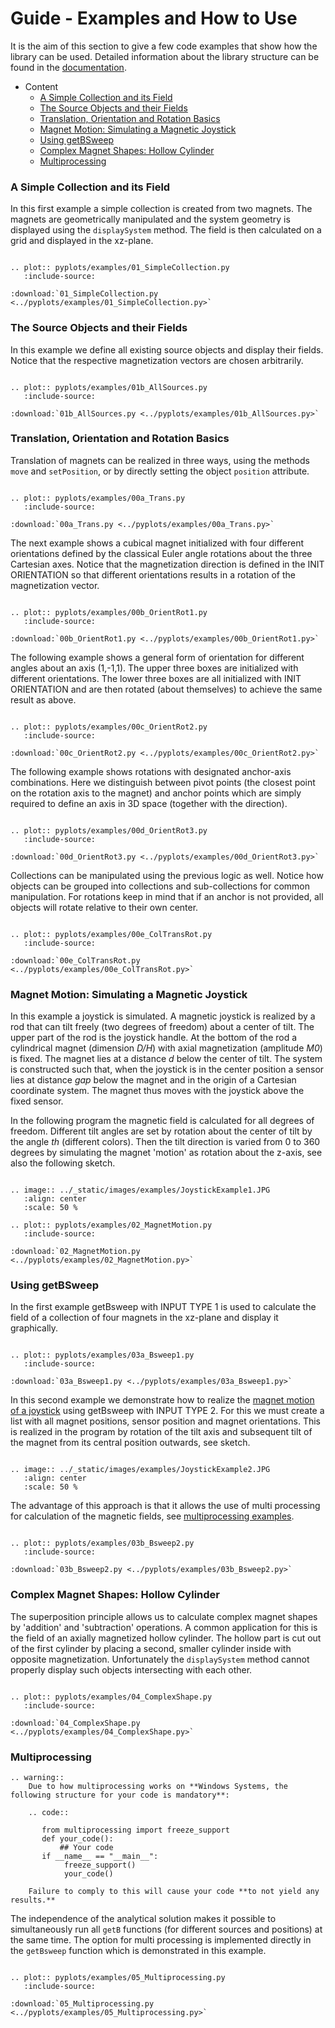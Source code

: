 # Guide - Examples and How to Use

It is the aim of this section to give a few code examples that show how the library can be used. Detailed information about the library structure can be found in the [documentation](0_documentation.md).

- Content
    - [A Simple Collection and its Field](#a-simple-collection-and-its-field)
    - [The Source Objects and their Fields](#the-source-objects-and-their-fields)
    - [Translation, Orientation and Rotation Basics](#translation-orientation-and-rotation-basics)
    - [Magnet Motion: Simulating a Magnetic Joystick](#magnet-motion-simulating-a-magnetic-joystick)
    - [Using getBSweep](#using-getbsweep)
    - [Complex Magnet Shapes: Hollow Cylinder](#complex-magnet-shapes-hollow-cylinder)
    - [Multiprocessing](#multiprocessing)

### A Simple Collection and its Field

In this first example a simple collection is created from two magnets. The magnets are geometrically manipulated and the system geometry is displayed using the `displaySystem` method. The field is then calculated on a grid and displayed in the xz-plane.

```eval_rst

.. plot:: pyplots/examples/01_SimpleCollection.py
   :include-source:

:download:`01_SimpleCollection.py <../pyplots/examples/01_SimpleCollection.py>`
```

### The Source Objects and their Fields

In this example we define all existing source objects and display their fields. Notice that the respective magnetization vectors are chosen arbitrarily.

```eval_rst

.. plot:: pyplots/examples/01b_AllSources.py
   :include-source:

:download:`01b_AllSources.py <../pyplots/examples/01b_AllSources.py>`
```

### Translation, Orientation and Rotation Basics

Translation of magnets can be realized in three ways, using the methods `move` and `setPosition`, or by directly setting the object `position` attribute.

```eval_rst

.. plot:: pyplots/examples/00a_Trans.py
   :include-source:

:download:`00a_Trans.py <../pyplots/examples/00a_Trans.py>`
```

The next example shows a cubical magnet initialized with four different orientations defined by the classical Euler angle rotations about the three Cartesian axes. Notice that the magnetization direction is defined in the INIT ORIENTATION so that different orientations results in a rotation of the magnetization vector.

```eval_rst

.. plot:: pyplots/examples/00b_OrientRot1.py
   :include-source:

:download:`00b_OrientRot1.py <../pyplots/examples/00b_OrientRot1.py>`
```

The following example shows a general form of orientation for different angles about an axis (1,-1,1). The upper three boxes are initialized with different orientations. The lower three boxes are all initialized with INIT ORIENTATION and are then rotated (about themselves) to achieve the same result as above.

```eval_rst

.. plot:: pyplots/examples/00c_OrientRot2.py
   :include-source:

:download:`00c_OrientRot2.py <../pyplots/examples/00c_OrientRot2.py>`
```

The following example shows rotations with designated anchor-axis combinations. Here we distinguish between pivot points (the closest point on the rotation axis to the magnet) and anchor points which are simply required to define an axis in 3D space (together with the direction).

```eval_rst

.. plot:: pyplots/examples/00d_OrientRot3.py
   :include-source:

:download:`00d_OrientRot3.py <../pyplots/examples/00d_OrientRot3.py>`
```

Collections can be manipulated using the previous logic as well. Notice how objects can be grouped into collections and sub-collections for common manipulation. For rotations keep in mind that if an anchor is not provided, all objects will rotate relative to their own center.

```eval_rst

.. plot:: pyplots/examples/00e_ColTransRot.py
   :include-source:

:download:`00e_ColTransRot.py <../pyplots/examples/00e_ColTransRot.py>`
```

### Magnet Motion: Simulating a Magnetic Joystick

In this example a joystick is simulated. A magnetic joystick is realized by a rod that can tilt freely (two degrees of freedom) about a center of tilt. The upper part of the rod is the joystick handle. At the bottom of the rod a cylindrical magnet (dimension *D/H*) with axial magnetization (amplitude *M0*) is fixed. The magnet lies at a distance *d* below the center of tilt. The system is constructed such that, when the joystick is in the center position a sensor lies at distance *gap* below the magnet and in the origin of a Cartesian coordinate system. The magnet thus moves with the joystick above the fixed sensor.

In the following program the magnetic field is calculated for all degrees of freedom. Different tilt angles are set by rotation about the center of tilt by the angle *th* (different colors). Then the tilt direction is varied from 0 to 360 degrees by simulating the magnet 'motion' as rotation about the z-axis, see also the following sketch.

```eval_rst

.. image:: ../_static/images/examples/JoystickExample1.JPG
   :align: center
   :scale: 50 %

.. plot:: pyplots/examples/02_MagnetMotion.py
   :include-source:

:download:`02_MagnetMotion.py <../pyplots/examples/02_MagnetMotion.py>`
```

### Using getBSweep

In the first example getBsweep with INPUT TYPE 1 is used to calculate the field of a collection of four magnets in the xz-plane and display it graphically.

```eval_rst

.. plot:: pyplots/examples/03a_Bsweep1.py
   :include-source:

:download:`03a_Bsweep1.py <../pyplots/examples/03a_Bsweep1.py>`
```

In this second example we demonstrate how to realize the [magnet motion of a joystick](magnet-motion:-simulating-a-magnetic-joystick) using getBsweep with INPUT TYPE 2. For this we must create a list with all magnet positions, sensor position and magnet orientations. This is realized in the program by rotation of the tilt axis and subsequent tilt of the magnet from its central position outwards, see sketch.

```eval_rst

.. image:: ../_static/images/examples/JoystickExample2.JPG
   :align: center
   :scale: 50 %
```

The advantage of this approach is that it allows the use of multi processing for calculation of the magnetic fields, see [multiprocessing examples](#multiprocessing).

```eval_rst

.. plot:: pyplots/examples/03b_Bsweep2.py
   :include-source:

:download:`03b_Bsweep2.py <../pyplots/examples/03b_Bsweep2.py>`
```

### Complex Magnet Shapes: Hollow Cylinder

The superposition principle allows us to calculate complex magnet shapes by 'addition' and 'subtraction' operations. A common application for this is the field of an axially magnetized hollow cylinder. The hollow part is cut out of the first cylinder by placing a second, smaller cylinder inside with opposite magnetization. Unfortunately the `displaySystem` method cannot properly display such objects intersecting with each other.

```eval_rst

.. plot:: pyplots/examples/04_ComplexShape.py
   :include-source:

:download:`04_ComplexShape.py <../pyplots/examples/04_ComplexShape.py>`
```

### Multiprocessing

```eval_rst
.. warning::
    Due to how multiprocessing works on **Windows Systems, the following structure for your code is mandatory**:
    
    .. code::
    
       from multiprocessing import freeze_support
       def your_code():
           ## Your code
       if __name__ == "__main__":
            freeze_support()
            your_code()
            
    Failure to comply to this will cause your code **to not yield any results.**
```

The independence of the analytical solution makes it possible to simultaneously run all `getB` functions (for different sources and positions) at the same time. The option for multi processing is implemented directly in the `getBsweep` function which is demonstrated in this example.

```eval_rst

.. plot:: pyplots/examples/05_Multiprocessing.py
   :include-source:

:download:`05_Multiprocessing.py <../pyplots/examples/05_Multiprocessing.py>`
```